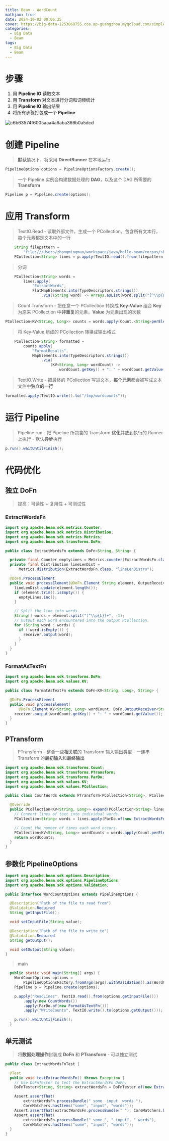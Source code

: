 ```yaml
---
title: Beam - WordCount
mathjax: true
date: 2024-10-02 00:06:25
cover: https://big-data-1253868755.cos.ap-guangzhou.myqcloud.com/simple-wordcount-pipeline.png
categories:
  - Big Data
  - Beam
tags:
  - Big Data
  - Beam
---
```


# 步骤

1. 用 **Pipeline IO** 读取文本
1. 用 **Transform** 对文本进行分词和词频统计
1. 用 **Pipeline IO** 输出结果
1. 将所有步骤打包成一个 **Pipeline**

<!-- more -->

![c6b63574f6005aaa4a6aba366b0a5dcd](https://big-data-1253868755.cos.ap-guangzhou.myqcloud.com/c6b63574f6005aaa4a6aba366b0a5dcd.jpg)

# 创建 Pipeline

> **默认**情况下，将采用 **DirectRunner** 在本地运行

```java
PipelineOptions options = PipelineOptionsFactory.create();
```

> 一个 Pipeline 实例会构建数据处理的 **DAG**，以及这个 DAG 所需要的 **Transform**

```java
Pipeline p = Pipeline.create(options);
```

# 应用 Transform

> TextIO.Read - 读取外部文件，生成一个 PCollection，包含所有文本行，每个元素都是文本中的一行

```java
    String filepattern =
        "file:///Users/zhongmingmao/workspace/java/hello-beam/corpus/shakespeare.txt";
    PCollection<String> lines = p.apply(TextIO.read().from(filepattern));
```

> 分词

```java
    PCollection<String> words =
        lines.apply(
            "ExtractWords",
            FlatMapElements.into(TypeDescriptors.strings())
                .via((String word) -> Arrays.asList(word.split("[^\\p{L}]+"))));
```

> Count Transform - 把任意一个 PCollection 转换成 **Key-Value** 组合
> **Key** 为原来 PCollection 中**非重复**的元素，**Value** 为元素出现的次数

```java
PCollection<KV<String, Long>> counts = words.apply(Count.<String>perElement());
```

> 将 Key-Value 组成的 PCollection 转换成输出格式

```java
    PCollection<String> formatted =
        counts.apply(
            "FormatResults",
            MapElements.into(TypeDescriptors.strings())
                .via(
                    (KV<String, Long> wordCount) ->
                        wordCount.getKey() + ": " + wordCount.getValue()));
```

> TextIO.Write - 把最终的 PCollection 写进文本，**每个元素**都会被写成文本文件中**独立的一行**

```java
formatted.apply(TextIO.write().to("/tmp/wordcounts"));
```

# 运行 Pipeline

> Pipeline.run - 把 Pipeline 所包含的 Transform **优化**并放到执行的 Runner 上执行 - 默认**异步**执行

```java
p.run().waitUntilFinish();
```

# 代码优化

## 独立 DoFn

> 提高：可读性 + 复用性 + 可测试性

### ExtractWordsFn

```java
import org.apache.beam.sdk.metrics.Counter;
import org.apache.beam.sdk.metrics.Distribution;
import org.apache.beam.sdk.metrics.Metrics;
import org.apache.beam.sdk.transforms.DoFn;

public class ExtractWordsFn extends DoFn<String, String> {

  private final Counter emptyLines = Metrics.counter(ExtractWordsFn.class, "emptyLines");
  private final Distribution lineLenDist =
      Metrics.distribution(ExtractWordsFn.class, "lineLenDistro");

  @DoFn.ProcessElement
  public void processElement(@DoFn.Element String element, OutputReceiver<String> receiver) {
    lineLenDist.update(element.length());
    if (element.trim().isEmpty()) {
      emptyLines.inc();
    }

    // Split the line into words.
    String[] words = element.split("[^\\p{L}]+", -1);
    // Output each word encountered into the output PCollection.
    for (String word : words) {
      if (!word.isEmpty()) {
        receiver.output(word);
      }
    }
  }
}
```

### FormatAsTextFn

```java
import org.apache.beam.sdk.transforms.DoFn;
import org.apache.beam.sdk.values.KV;

public class FormatAsTextFn extends DoFn<KV<String, Long>, String> {

  @DoFn.ProcessElement
  public void processElement(
      @DoFn.Element KV<String, Long> wordCount, DoFn.OutputReceiver<String> receiver) {
    receiver.output(wordCount.getKey() + ": " + wordCount.getValue());
  }
}
```

## PTransform

> PTransform - 整合一些**相关联**的 Transform
> 输入输出类型 - 一连串 Transform 的**最初输入**和**最终输出**

```java
import org.apache.beam.sdk.transforms.Count;
import org.apache.beam.sdk.transforms.PTransform;
import org.apache.beam.sdk.transforms.ParDo;
import org.apache.beam.sdk.values.KV;
import org.apache.beam.sdk.values.PCollection;

public class CountWords extends PTransform<PCollection<String>, PCollection<KV<String, Long>>> {

  @Override
  public PCollection<KV<String, Long>> expand(PCollection<String> lines) {
    // Convert lines of text into individual words.
    PCollection<String> words = lines.apply(ParDo.of(new ExtractWordsFn()));

    // Count the number of times each word occurs.
    PCollection<KV<String, Long>> wordCounts = words.apply(Count.perElement());
    return wordCounts;
  }
}
```

## 参数化 PipelineOptions

```java
import org.apache.beam.sdk.options.Description;
import org.apache.beam.sdk.options.PipelineOptions;
import org.apache.beam.sdk.options.Validation;

public interface WordCountOptions extends PipelineOptions {

  @Description("Path of the file to read from")
  @Validation.Required
  String getInputFile();

  void setInputFile(String value);

  @Description("Path of the file to write to")
  @Validation.Required
  String getOutput();

  void setOutput(String value);
}
```

> main

```java
  public static void main(String[] args) {
    WordCountOptions options =
        PipelineOptionsFactory.fromArgs(args).withValidation().as(WordCountOptions.class);
    Pipeline p = Pipeline.create(options);

    p.apply("ReadLines", TextIO.read().from(options.getInputFile()))
        .apply(new CountWords())
        .apply(ParDo.of(new FormatAsTextFn()))
        .apply("WriteCounts", TextIO.write().to(options.getOutput()));

    p.run().waitUntilFinish();
  }
```

## 单元测试

> 将**数据处理操作**封装成 **DoFn** 和 **PTransform** - 可以独立测试

```java
public class ExtractWordsFnTest {

  @Test
  public void testExtractWordsFn() throws Exception {
    // Use DoFnTester to test the ExtractWordsFn DoFn.
    DoFnTester<String, String> extractWordsFn = DoFnTester.of(new ExtractWordsFn());

    Assert.assertThat(
        extractWordsFn.processBundle(" some  input  words "),
        CoreMatchers.hasItems("some", "input", "words"));
    Assert.assertThat(extractWordsFn.processBundle(" "), CoreMatchers.hasItems());
    Assert.assertThat(
        extractWordsFn.processBundle(" some ", " input", " words"),
        CoreMatchers.hasItems("some", "input", "words"));
  }
}
```



